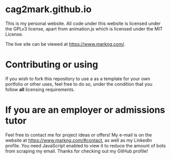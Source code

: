 # cag2mark.github.io

This is my personal website. All code under this website is licensed under the GPLv3 license, apart from animation.js which is licensed under the MIT License.

The live site can be viewed at https://www.markng.com/.

# Contributing or using


If you wish to fork this repository to use a as a template for your own portfolio or other uses, feel free to do so, under the condition that you follow **all** licensing requirements.

# If you are an employer or admissions tutor

Feel free to contact me for project ideas or offers! My e-mail is on the website at https://www.markng.com/#contact, as well as my LinkedIn profile. You need JavaScript enabled to view it to reduce the amount of bots from scraping my email. Thanks for checking out my GitHub profile!
